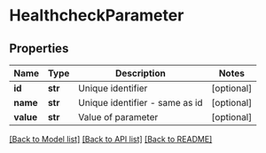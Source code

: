# HealthcheckParameter

## Properties
Name | Type | Description | Notes
------------ | ------------- | ------------- | -------------
**id** | **str** | Unique identifier | [optional] 
**name** | **str** | Unique identifier - same as id | [optional] 
**value** | **str** | Value of parameter | [optional] 

[[Back to Model list]](../README.md#documentation-for-models) [[Back to API list]](../README.md#documentation-for-api-endpoints) [[Back to README]](../README.md)


